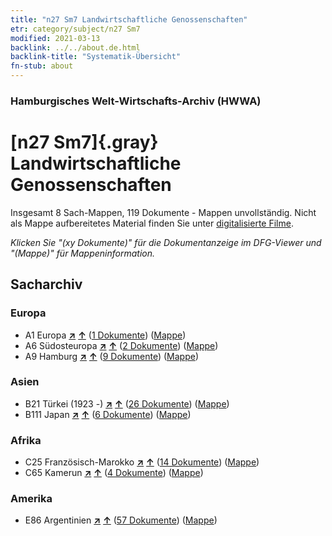 ```yaml
---
title: "n27 Sm7 Landwirtschaftliche Genossenschaften"
etr: category/subject/n27 Sm7
modified: 2021-03-13
backlink: ../../about.de.html
backlink-title: "Systematik-Übersicht"
fn-stub: about
---
```


### Hamburgisches Welt-Wirtschafts-Archiv (HWWA)
# [n27 Sm7]{.gray}&#8201; Landwirtschaftliche Genossenschaften&#160; 




Insgesamt 8 Sach-Mappen, 119 Dokumente - Mappen unvollständig.
Nicht als Mappe aufbereitetes Material finden Sie unter [digitalisierte Filme](/film/h1_sh).

_Klicken Sie "(xy Dokumente)" für die Dokumentanzeige im DFG-Viewer und "(Mappe)" für Mappeninformation._

## Sacharchiv




### Europa

- A1 Europa [**&nearr;**](../../../geo/i/140892/about.de.html "Europa (alle Mappen)") [**&uarr;**](../../../geo/about.de.html#A1 "Ländersystematik") (<a href="https://pm20.zbw.eu/dfgview/sh/140892,145507" title="über: Europa : Landwirtschaftliche Genossenschaften" target="_blank">1 Dokumente</a>) ([Mappe](http://purl.org/pressemappe20/folder/sh/140892,145507))
- A6 Südosteuropa [**&nearr;**](../../../geo/i/140900/about.de.html "Südosteuropa (alle Mappen)") [**&uarr;**](../../../geo/about.de.html#A6 "Ländersystematik") (<a href="https://pm20.zbw.eu/dfgview/sh/140900,145507" title="über: Südosteuropa : Landwirtschaftliche Genossenschaften" target="_blank">2 Dokumente</a>) ([Mappe](http://purl.org/pressemappe20/folder/sh/140900,145507))
- A9 Hamburg [**&nearr;**](../../../geo/i/140905/about.de.html "Hamburg (alle Mappen)") [**&uarr;**](../../../geo/about.de.html#A9 "Ländersystematik") (<a href="https://pm20.zbw.eu/dfgview/sh/140905,145507" title="über: Hamburg : Landwirtschaftliche Genossenschaften" target="_blank">9 Dokumente</a>) ([Mappe](http://purl.org/pressemappe20/folder/sh/140905,145507))

### Asien

- B21 Türkei (1923 -) [**&nearr;**](../../../geo/i/141111/about.de.html "Türkei (1923 -) (alle Mappen)") [**&uarr;**](../../../geo/about.de.html#B21 "Ländersystematik") (<a href="https://pm20.zbw.eu/dfgview/sh/141111,145507" title="über: Türkei (1923 -) : Landwirtschaftliche Genossenschaften" target="_blank">26 Dokumente</a>) ([Mappe](http://purl.org/pressemappe20/folder/sh/141111,145507))
- B111 Japan [**&nearr;**](../../../geo/i/141272/about.de.html "Japan (alle Mappen)") [**&uarr;**](../../../geo/about.de.html#B111 "Ländersystematik") (<a href="https://pm20.zbw.eu/dfgview/sh/141272,145507" title="über: Japan : Landwirtschaftliche Genossenschaften" target="_blank">6 Dokumente</a>) ([Mappe](http://purl.org/pressemappe20/folder/sh/141272,145507))

### Afrika

- C25 Französisch-Marokko [**&nearr;**](../../../geo/i/141358/about.de.html "Französisch-Marokko (alle Mappen)") [**&uarr;**](../../../geo/about.de.html#C25 "Ländersystematik") (<a href="https://pm20.zbw.eu/dfgview/sh/141358,145507" title="über: Französisch-Marokko : Landwirtschaftliche Genossenschaften" target="_blank">14 Dokumente</a>) ([Mappe](http://purl.org/pressemappe20/folder/sh/141358,145507))
- C65 Kamerun [**&nearr;**](../../../geo/i/141410/about.de.html "Kamerun (alle Mappen)") [**&uarr;**](../../../geo/about.de.html#C65 "Ländersystematik") (<a href="https://pm20.zbw.eu/dfgview/sh/141410,145507" title="über: Kamerun : Landwirtschaftliche Genossenschaften" target="_blank">4 Dokumente</a>) ([Mappe](http://purl.org/pressemappe20/folder/sh/141410,145507))

### Amerika

- E86 Argentinien [**&nearr;**](../../../geo/i/141692/about.de.html "Argentinien (alle Mappen)") [**&uarr;**](../../../geo/about.de.html#E86 "Ländersystematik") (<a href="https://pm20.zbw.eu/dfgview/sh/141692,145507" title="über: Argentinien : Landwirtschaftliche Genossenschaften" target="_blank">57 Dokumente</a>) ([Mappe](http://purl.org/pressemappe20/folder/sh/141692,145507))


